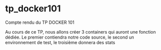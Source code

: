 # tp_docker101
Compte rendu du TP DOCKER 101

Au cours de ce TP, nous allons créer 3 containers qui auront une fonction dédiée.
Le premier contiendra notre code source, le second un environnement de test, le troisième donnera des stats 
